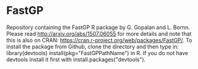# FastGP
Repository containing the FastGP R package by G. Gopalan and L. Bornn. Please read http://arxiv.org/abs/1507.06055 for more details and note that this is also on CRAN: https://cran.r-project.org/web/packages/FastGP/. To install the package from Github, clone the directory and then type in:
library(devtools)
install(pkg="FastGPPathName")
in R. If you do not have devtools install it first with install.packages("devtools").

